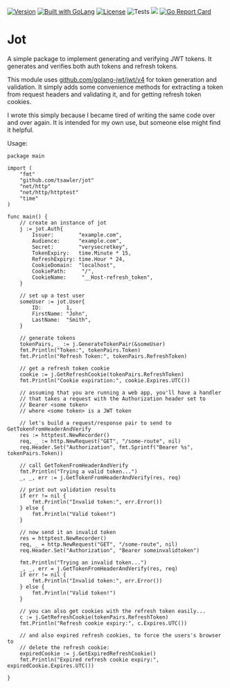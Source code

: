 [![Version](https://img.shields.io/badge/goversion-1.19.x-blue.svg)](https://golang.org)
<a href="https://golang.org"><img src="https://img.shields.io/badge/powered_by-Go-3362c2.svg?style=flat-square" alt="Built with GoLang"></a>
[![License](http://img.shields.io/badge/license-mit-blue.svg?style=flat-square)](https://raw.githubusercontent.com/tsawler/jot/master/LICENSE)
![Tests](https://github.com/tsawler/jot/actions/workflows/tests.yml/badge.svg)
<a href="https://pkg.go.dev/github.com/tsawler/jot"><img src="https://img.shields.io/badge/godoc-reference-%23007d9c.svg"></a>
[![Go Report Card](https://goreportcard.com/badge/github.com/tsawler/jot)](https://goreportcard.com/report/github.com/tsawler/jot)


# Jot

A simple package to implement generating and verifying JWT tokens. It generates and verifies both auth tokens and 
refresh tokens.

This module uses [github.com/golang-jwt/jwt/v4](https://github.com/golang-jwt/jwt) for token generation and validation. It
simply adds some convenience methods for extracting a token
from request headers and validating it, and for getting refresh token cookies.

I wrote this simply because I became tired of writing the same code over and over again. It is intended for my own use, 
but someone else might find it helpful.

Usage:

```golang
package main

import (
	"fmt"
	"github.com/tsawler/jot"
	"net/http"
	"net/http/httptest"
	"time"
)

func main() {
	// create an instance of jot
	j := jot.Auth{
		Issuer:        "example.com",
		Audience:      "example.com",
		Secret:        "verysecretkey",
		TokenExpiry:   time.Minute * 15,
		RefreshExpiry: time.Hour * 24,
		CookieDomain:  "localhost",
		CookiePath:     "/",
		CookieName:     "__Host-refresh_token",
	}

	// set up a test user
	someUser := jot.User{
		ID:        1,
		FirstName: "John",
		LastName:  "Smith",
	}

	// generate tokens
	tokenPairs, _ := j.GenerateTokenPair(&someUser)
	fmt.Println("Token:", tokenPairs.Token)
	fmt.Println("Refresh Token:", tokenPairs.RefreshToken)

	// get a refresh token cookie
	cookie := j.GetRefreshCookie(tokenPairs.RefreshToken)
	fmt.Println("Cookie expiration:", cookie.Expires.UTC())

	// assuming that you are running a web app, you'll have a handler
	// that takes a request with the Authorization header set to
	// Bearer <some token>
	// where <some token> is a JWT token

	// let's build a request/response pair to send to GetTokenFromHeaderAndVerify
	res := httptest.NewRecorder()
	req, _ := http.NewRequest("GET", "/some-route", nil)
	req.Header.Set("Authorization", fmt.Sprintf("Bearer %s", tokenPairs.Token))

	// call GetTokenFromHeaderAndVerify
	fmt.Println("Trying a valid token...")
	_, _, err := j.GetTokenFromHeaderAndVerify(res, req)

	// print out validation results
	if err != nil {
		fmt.Println("Invalid token:", err.Error())
	} else {
		fmt.Println("Valid token!")
	}

	// now send it an invalid token
	res = httptest.NewRecorder()
	req, _ = http.NewRequest("GET", "/some-route", nil)
	req.Header.Set("Authorization", "Bearer someinvalidtoken")

	fmt.Println("Trying an invalid token...")
	_, _, err = j.GetTokenFromHeaderAndVerify(res, req)
	if err != nil {
		fmt.Println("Invalid token:", err.Error())
	} else {
		fmt.Println("Valid token!")
	}

	// you can also get cookies with the refresh token easily...
	c := j.GetRefreshCookie(tokenPairs.RefreshToken)
	fmt.Println("Refresh cookie expiry:", c.Expires.UTC())

	// and also expired refresh cookies, to force the users's browser to
	// delete the refresh cookie:
	expiredCookie := j.GetExpiredRefreshCookie()
	fmt.Println("Expired refresh cookie expiry:", expiredCookie.Expires.UTC())

}
```
